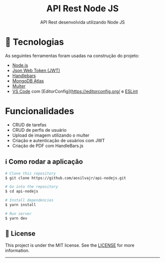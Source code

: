 <h1 align="center">
    API Rest Node JS
</h1>
<p align="center">API Rest desenvolvida utilizando Node JS</p>


🚀 Tecnologias
=================
As seguintes ferramentas foram usadas na construção do projeto:

- [Node.js](https://nodejs.org/en/)
- [Json Web Token (JWT)](https://jwt.io/)
- [Handlebars](https://handlebarsjs.com/)
- [MongoDB Atlas](https://www.mongodb.com/cloud/atlas)
- [Multer](https://github.com/expressjs/multer)
- [VS Code](https://code.visualstudio.com/) com [EditorConfig](https://editorconfig.org/ e [ESLint](https://eslint.org/)

# Funcionalidades
- CRUD de tarefas
- CRUD de perfis de usuário
- Upload de imagem utilizando o multer
- Criação e autenticação de usuários com JWT
- Criação de PDF com HandleBars.js

## :information_source: Como rodar a aplicação

```bash
# Clone this repository
$ git clone https://github.com/aosilvajr/api-nodejs.git

# Go into the repository
$ cd api-nodejs

# Install dependencies
$ yarn install

# Run server
$ yarn dev
```

## :memo: License
This project is under the MIT license. See the [LICENSE](https://github.com/aosilvajr/api-nodejs/blob/master/LICENSE) for more information.

---
